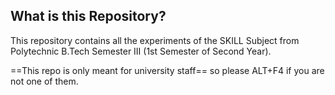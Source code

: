 ## What is this Repository?
This repository contains all the experiments of the SKILL Subject from Polytechnic B.Tech Semester III (1st Semester of Second Year).

==This repo is only meant for university staff== so please ALT+F4 if you are not one of them.

